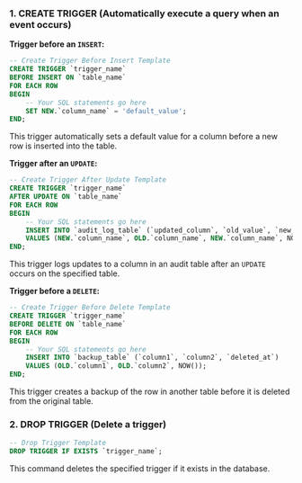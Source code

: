 ### 1. **CREATE TRIGGER** (Automatically execute a query when an event occurs)

**Trigger before an `INSERT`:**

```sql
-- Create Trigger Before Insert Template
CREATE TRIGGER `trigger_name`
BEFORE INSERT ON `table_name`
FOR EACH ROW
BEGIN
    -- Your SQL statements go here
    SET NEW.`column_name` = 'default_value';
END;
```

This trigger automatically sets a default value for a column before a new row is inserted into the table.

**Trigger after an `UPDATE`:**

```sql
-- Create Trigger After Update Template
CREATE TRIGGER `trigger_name`
AFTER UPDATE ON `table_name`
FOR EACH ROW
BEGIN
    -- Your SQL statements go here
    INSERT INTO `audit_log_table` (`updated_column`, `old_value`, `new_value`, `update_time`)
    VALUES (NEW.`column_name`, OLD.`column_name`, NEW.`column_name`, NOW());
END;
```

This trigger logs updates to a column in an audit table after an `UPDATE` occurs on the specified table.

**Trigger before a `DELETE`:**

```sql
-- Create Trigger Before Delete Template
CREATE TRIGGER `trigger_name`
BEFORE DELETE ON `table_name`
FOR EACH ROW
BEGIN
    -- Your SQL statements go here
    INSERT INTO `backup_table` (`column1`, `column2`, `deleted_at`)
    VALUES (OLD.`column1`, OLD.`column2`, NOW());
END;
```

This trigger creates a backup of the row in another table before it is deleted from the original table.

### 2. **DROP TRIGGER** (Delete a trigger)

```sql
-- Drop Trigger Template
DROP TRIGGER IF EXISTS `trigger_name`;
```

This command deletes the specified trigger if it exists in the database.
